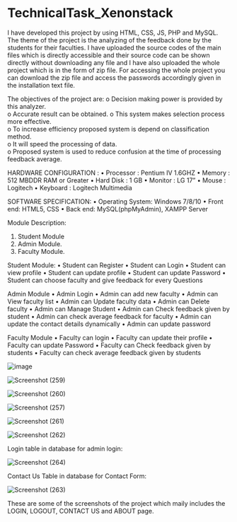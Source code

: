 # TechnicalTask_Xenonstack
I have developed this project by using HTML, CSS, JS, PHP and MySQL.
The theme of the project is the analyzing of the feedback done by the students for their faculties.
I have uploaded the source codes of the main files which is directly accessible and their source code can be shown directly without downloading any file and I have also uploaded the whole project which is in the form of zip file. For accessing the whole project you can download the zip file and access the passwords accordingly given in the installation text file.

The objectives of the project are:
o Decision making power is provided by this analyzer.  
o	Accurate result can be obtained.  o This system makes selection process more effective.  
o	To increase efficiency proposed system is depend on classification method.  
o	It will speed the processing of data.  
o	Proposed system is used to reduce confusion at the time of processing feedback average.  

HARDWARE CONFIGURATION :
•	Processor : Pentium IV 1.6GHZ 
•	Memory : 512 MBDDR RAM or Greater 
•	Hard Disk : 1 GB 
•	Monitor : LG 17” 
•	Mouse : Logitech 
•	Keyboard : Logitech Multimedia 

SOFTWARE SPECIFICATION: 
•	Operating System: Windows 7/8/10 
•	Front end: HTML5, CSS 
•	Back end: MySQL(phpMyAdmin), XAMPP Server 
 

Module Description: 
1.	Student Module 
2.	Admin Module. 
3.	Faculty Module. 

Student Module: 
•	Student can Register 
•	Student can Login 
•	Student can view profile 
•	Student can update profile 
•	Student can update Password 
•	Student can choose faculty and give feedback for every Questions 

 Admin Module 
•	Admin Login 
•	Admin can add new faculty 
•	Admin can View faculty list 
•	Admin can Update faculty data 
•	Admin can Delete faculty 
•	Admin can Manage Student 
•	Admin can Check feedback given by student 
•	Admin can check average feedback for faculty 
•	Admin can update the contact details dynamically 
•	Admin can update password 

 Faculty Module 
•	Faculty can login 
•	Faculty can update their profile 
•	Faculty can update Password 
•	Faculty can Check feedback given by students 
•	Faculty can check average feedback given by students 



![image](https://user-images.githubusercontent.com/94628915/196790095-7bd23766-15a1-4ccf-9fa6-500c08d481cf.png)

![Screenshot (259)](https://user-images.githubusercontent.com/94628915/196793345-30894640-83b1-4762-8fa5-0cb93ace3a11.png)

![Screenshot (260)](https://user-images.githubusercontent.com/94628915/196793385-19e0a8b0-cc14-4962-86a5-6b626cda492c.png)

![Screenshot (257)](https://user-images.githubusercontent.com/94628915/196793032-8417e9e6-bbad-47b8-999f-e87b087a4a43.png)

![Screenshot (261)](https://user-images.githubusercontent.com/94628915/196794151-4d7785c0-43cb-42c1-a8f4-e48c489c152e.png)

![Screenshot (262)](https://user-images.githubusercontent.com/94628915/196794213-5e4f3a8a-bfd8-4c23-af1e-efb0e939405a.png)

Login table in database for admin login:

![Screenshot (264)](https://user-images.githubusercontent.com/94628915/196794903-a1c2c4e8-473c-4887-b2e5-0758d3106681.png)

Contact Us Table in database for Contact Form:

![Screenshot (263)](https://user-images.githubusercontent.com/94628915/196794751-4c7538c7-a4c7-4211-a40c-46570f84b038.png)



These are some of the screenshots of the project which maily includes the LOGIN, LOGOUT, CONTACT US and ABOUT page.
